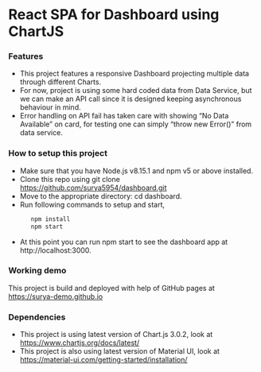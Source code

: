 # React SPA for Dashboard using ChartJS

### Features

  - This project features a responsive Dashboard projecting multiple data through different Charts.
  - For now, project is using some hard coded data from Data Service, but we can make an API call since it is designed keeping asynchronous behaviour in mind.
  - Error handling on API fail has taken care with showing “No Data Available” on card, for testing one can simply “throw new Error()” from data service.

### How to setup this project

  - Make sure that you have Node.js v8.15.1 and npm v5 or above installed.
  - Clone this repo using git clone https://github.com/surya5954/dashboard.git
  - Move to the appropriate directory: cd dashboard.
  - Run following commands to setup and start,
       ```sh
          npm install
          npm start
       ```
   - At this point you can run npm start to see the dashboard app at http://localhost:3000.

### Working demo
  
  This project is build and deployed with help of GitHub pages at https://surya-demo.github.io
  
  
### Dependencies

  - This project is using latest version of Chart.js 3.0.2, look at https://www.chartjs.org/docs/latest/
  - This project is also using latest version of Material UI, look at https://material-ui.com/getting-started/installation/
 

